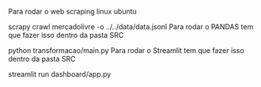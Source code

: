 Para rodar o web scraping linux ubuntu 

scrapy crawl mercadolivre -o ../../data/data.jsonl
Para rodar o PANDAS tem que fazer isso dentro da pasta SRC

python transformacao/main.py
Para rodar o Streamlit tem que fazer isso dentro da pasta SRC

streamlit run dashboard/app.py 